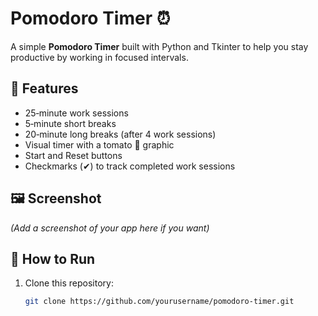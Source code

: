 # Pomodoro Timer ⏰

A simple **Pomodoro Timer** built with Python and Tkinter to help you stay productive by working in focused intervals.

## 📌 Features
- 25‑minute work sessions
- 5‑minute short breaks
- 20‑minute long breaks (after 4 work sessions)
- Visual timer with a tomato 🍅 graphic
- Start and Reset buttons
- Checkmarks (✔) to track completed work sessions

## 🖼️ Screenshot
*(Add a screenshot of your app here if you want)*

## 🚀 How to Run
1. Clone this repository:
   ```bash
   git clone https://github.com/yourusername/pomodoro-timer.git
